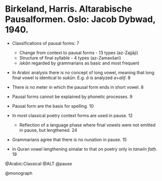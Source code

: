 # Birkeland, Harris. Altarabische Pausalformen. Oslo: Jacob Dybwad, 1940.

- Classifications of pausal forms: 7
  - Change from context to pausal forms - 13 types (az-Zajjāji)
  - Structure of final syllable - 4 types (az-Zamaxšari)
  - *iskān* regarded by grammarians as basic and most frequent

- In Arabic analysis there is no concept of long vowel, meaning that long final vowel is identical to *sukūn*. E.g. *ā* is analyzed *a*+*alif*. 8

- There is no meter in which the pausal form ends in short vowel. 8

- Pausal forms cannot be explained by phonetic processes. 9

- Pausal form are the basis for spelling. 10

- In most classical poetry context forms are used in pause. 12
  - Reflection of a language phase where final vowels were not emitted in pause, but lengthened. 24

- Grammarians agree that there is no nunation in pause. 15

- In Quran vowel lengthening simalar to that on poetry only in *tanwīn fatḥ*. 19

@Arabic:Classical
@ALT
@pause

@monograph
